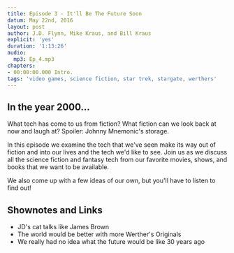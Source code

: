 ```yaml
---
title: Episode 3 - It'll Be The Future Soon
datum: May 22nd, 2016
layout: post
author: J.D. Flynn, Mike Kraus, and Bill Kraus
explicit: 'yes'
duration: '1:13:26'
audio:
  mp3: Ep_4.mp3
chapters:
- 00:00:00.000 Intro.
tags: 'video games, science fiction, star trek, stargate, werthers'
---
```


## In the year 2000...

What tech has come to us from fiction?  What fiction can we look back at now and laugh at?  Spoiler:  Johnny Mnemonic's storage.

In this episode we examine the tech that we've seen make its way out of fiction and into our lives and the tech we'd like to see.  Join us as we discuss all the science fiction and fantasy tech from our favorite movies, shows, and books that we want to be available.

We also come up with a few ideas of our own, but you'll have to listen to find out!


## Shownotes and Links

* JD's cat talks like James Brown
* The world would be better with more Werther's Originals
* We really had no idea what the future would be like 30 years ago
